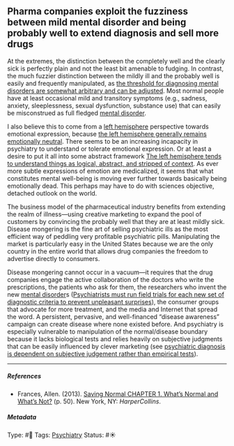 ## Pharma companies exploit the fuzziness between mild mental disorder and being probably well to extend diagnosis and sell more drugs

At the extremes, the distinction between the completely well and the clearly sick is perfectly plain and not the least bit amenable to fudging. In contrast, the much fuzzier distinction between the mildly ill and the probably well is easily and frequently manipulated, as [the threshold for diagnosing mental disorders are somewhat arbitrary and can be adjusted](The%20threshold%20for%20diagnosing%20mental%20disorders%20are%20somewhat%20arbitrary%20and%20can%20be%20adjusted.md). Most normal people have at least occasional mild and transitory symptoms (e.g., sadness, anxiety, sleeplessness, sexual dysfunction, substance use) that can easily be misconstrued as full fledged [mental disorder]().

I also believe this to come from a [left hemisphere](Left%20hemisphere.md) perspective towards emotional expression, because [the left hemisphere generally remains emotionally neutral](The%20left%20hemisphere%20generally%20remains%20emotionally%20neutral.md). There seems to be an increasing incapacity in psychiatry to understand or tolerate emotional expression. Or at least a desire to put it all into some abstract framework [The left hemisphere tends to understand things as logical, abstract, and stripped of context](The%20left%20hemisphere%20tends%20to%20understand%20things%20as%20logical,%20abstract,%20and%20stripped%20of%20context.md). As ever more subtle expressions of emotion are medicalized, it seems that what constitutes mental well-being is moving ever further towards basically being emotionally dead. This perhaps may have to do with sciences objective, detached outlook on the world. 

The business model of the pharmaceutical industry benefits from extending the realm of illness—using creative marketing to expand the pool of customers by convincing the probably well that they are at least mildly sick. Disease mongering is the fine art of selling psychiatric ills as the most efficient way of peddling very profitable psychiatric pills. Manipulating the market is particularly easy in the United States because we are the only country in the entire world that allows drug companies the freedom to advertise directly to consumers.

Disease mongering cannot occur in a vacuum—it requires that the drug companies engage the active collaboration of the doctors who write the prescriptions, the patients who ask for them, the researchers who invent the new [mental disorder]()s ([Psychiatrists must run field trials for each new set of diagnostic criteria to prevent unpleasant surprises](Psychiatrists%20must%20run%20field%20trials%20for%20each%20new%20set%20of%20diagnostic%20criteria%20to%20prevent%20unpleasant%20surprises.md)), the consumer groups that advocate for more treatment, and the media and Internet that spread the word. A persistent, pervasive, and well-financed “disease awareness” campaign can create disease where none existed before. And psychiatry is especially vulnerable to manipulation of the normal/disease boundary because it lacks biological tests and relies heavily on subjective judgments that can be easily influenced by clever marketing (see [psychiatric diagnosis is dependent on subjective judgement rather than empirical tests](Psychiatric%20diagnosis%20is%20dependent%20on%20subjective%20judgement%20rather%20than%20empirical%20tests.md)).

---

##### References

* Frances, Allen. (2013). [Saving Normal CHAPTER 1. What’s Normal and What’s Not?](Saving%20Normal%20CHAPTER%201.%20What%E2%80%99s%20Normal%20and%20What%E2%80%99s%20Not%3F.md) (p. 50). New York, NY: *HarperCollins*.

##### Metadata

Type: #🔴 
Tags: [Psychiatry](Psychiatry.md) 
Status: #☀️ 
